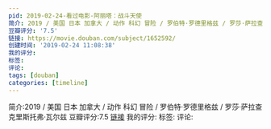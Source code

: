 ```yaml
---
pid: 2019-02-24-看过电影-阿丽塔：战斗天使
简介: 2019 / 美国 日本 加拿大 / 动作 科幻 冒险 / 罗伯特·罗德里格兹 / 罗莎·萨拉查 克里斯托弗·瓦尔兹
豆瓣评分: '7.5'
链接: https://movie.douban.com/subject/1652592/
创建时间: '2019-02-24 11:08:38'
我的评分:
标签:
评论:
tags: [douban]
categories: [timeline]
---
```

简介:2019 / 美国 日本 加拿大 / 动作 科幻 冒险 / 罗伯特·罗德里格兹 / 罗莎·萨拉查 克里斯托弗·瓦尔兹
豆瓣评分:7.5
[链接](https://movie.douban.com/subject/1652592/)
我的评分:
标签:
评论:
